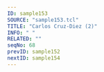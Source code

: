 ```yaml
---
ID: sample153
SOURCE: "sample153.tcl"
TITLE: "Carlos Cruz-Diez (2)"
INFO: " "
RELATED: ""
seqNo: 68
prevID: sample152
nextID: sample154
---
```

